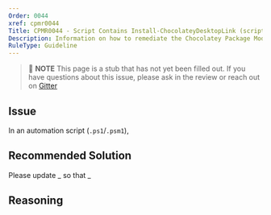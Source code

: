```yaml
---
Order: 0044
xref: cpmr0044
Title: CPMR0044 - Script Contains Install-ChocolateyDesktopLink (script)
Description: Information on how to remediate the Chocolatey Package Moderation Rule 0044
RuleType: Guideline
---
```


<?! Include "../../../../../shared/package-validator-rule-guideline.txt" /?>

> :memo: **NOTE** This page is a stub that has not yet been filled out. If you have questions about this issue, please ask in the review or reach out on [Gitter](https://gitter.im/chocolatey/chocolatey.org)

## Issue

In an automation script (`.ps1`/`.psm1`),

## Recommended Solution

Please update _ so that _

## Reasoning
